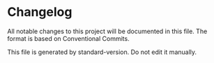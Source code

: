 # Changelog

All notable changes to this project will be documented in this file. The format is based on Conventional Commits.

This file is generated by standard-version. Do not edit it manually.
